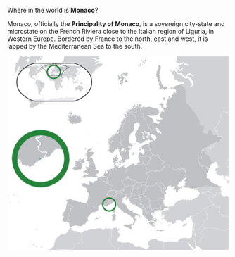 Where in the world is **Monaco**?
<!--question-->
Monaco, officially the **Principality of Monaco**, is a sovereign city-state and microstate on the French Riviera close to the Italian region of Liguria, in Western Europe. Bordered by France to the north, east and west, it is lapped by the Mediterranean Sea to the south.

![Map of Monaco](images/Location_Monaco_Europe.png)